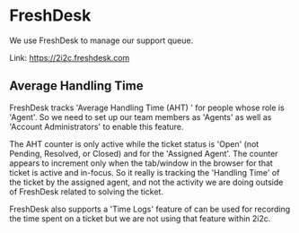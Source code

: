 # FreshDesk

We use FreshDesk to manage our support queue.

Link: https://2i2c.freshdesk.com

## Average Handling Time

FreshDesk tracks 'Average Handling Time (AHT) ' for people whose role is 'Agent'. So we need to set up our team members as 'Agents' as well as 'Account Administrators' to enable this feature.

The AHT counter is only active while the ticket status is 'Open' (not Pending, Resolved, or Closed) and for the 'Assigned Agent'. The counter appears to increment only when the tab/window in the browser for that ticket is active and in-focus.
So it really is tracking the 'Handling Time' of the ticket by the assigned agent, and not the activity we are doing outside of FreshDesk related to solving the ticket.

FreshDesk also supports a 'Time Logs' feature of can be used for recording the time spent on a ticket but we are not using that feature within 2i2c.

